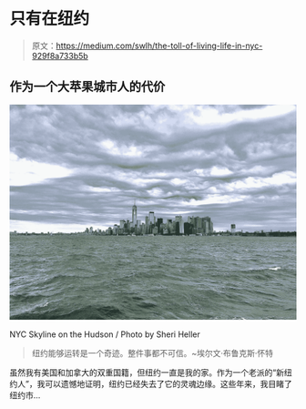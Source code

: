 # 只有在纽约

> 原文：<https://medium.com/swlh/the-toll-of-living-life-in-nyc-929f8a733b5b>

## 作为一个大苹果城市人的代价

![](img/242d073f630fada507f44b92d11d160c.png)

NYC Skyline on the Hudson / Photo by Sheri Heller

> 纽约能够运转是一个奇迹。整件事都不可信。~埃尔文·布鲁克斯·怀特

虽然我有美国和加拿大的双重国籍，但纽约一直是我的家。作为一个老派的“新纽约人”，我可以遗憾地证明，纽约已经失去了它的灵魂边缘。这些年来，我目睹了纽约市…